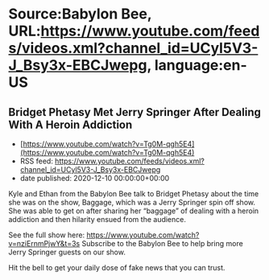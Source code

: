 # Source:Babylon Bee, URL:https://www.youtube.com/feeds/videos.xml?channel_id=UCyl5V3-J_Bsy3x-EBCJwepg, language:en-US

## Bridget Phetasy Met Jerry Springer After Dealing With A Heroin Addiction
 - [https://www.youtube.com/watch?v=Tg0M-qgh5E4](https://www.youtube.com/watch?v=Tg0M-qgh5E4)
 - RSS feed: https://www.youtube.com/feeds/videos.xml?channel_id=UCyl5V3-J_Bsy3x-EBCJwepg
 - date published: 2020-12-10 00:00:00+00:00

Kyle and Ethan from the Babylon Bee talk to Bridget Phetasy about the time she was on the show, Baggage, which was a Jerry Springer spin off show. She was able to get on after sharing her “baggage” of dealing with a heroin addiction and then hilarity ensued from the audience. 

See the full show here:
https://www.youtube.com/watch?v=nziErnmPjwY&t=3s
Subscribe to the Babylon Bee to help bring more Jerry Springer guests on our show.

Hit the bell to get your daily dose of fake news that you can trust.

